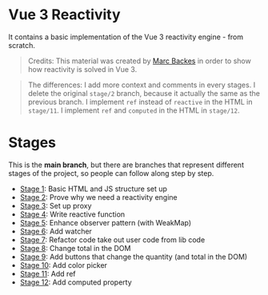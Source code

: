 # Vue 3 Reactivity

It contains a basic implementation of the Vue 3 reactivity engine - from scratch.

> Credits: This material was created by [Marc Backes](https://twitter.com/themarcba) in order to show how reactivity is solved in Vue 3.

> The differences: I add more context and comments in every stages. I delete the original `stage/2` branch, because it actually the same as the previous branch. I implement `ref` instead of `reactive` in the HTML in `stage/11`. I implement `ref` and `computed` in the HTML in `stage/12`.

# Stages

This is the **main branch**, but there are branches that represent different stages of the project, so people can follow along step by step.

- [Stage 1](https://github.com/rifandani/vue-reactivity/tree/stage/1): Basic HTML and JS structure set up
- [Stage 2](https://github.com/rifandani/vue-reactivity/tree/stage/2): Prove why we need a reactivity engine
- [Stage 3](https://github.com/rifandani/vue-reactivity/tree/stage/3): Set up proxy
- [Stage 4](https://github.com/rifandani/vue-reactivity/tree/stage/4): Write reactive function
- [Stage 5](https://github.com/rifandani/vue-reactivity/tree/stage/5): Enhance observer pattern (with WeakMap)
- [Stage 6](https://github.com/rifandani/vue-reactivity/tree/stage/6): Add watcher
- [Stage 7](https://github.com/rifandani/vue-reactivity/tree/stage/7): Refactor code take out user code from lib code
- [Stage 8](https://github.com/rifandani/vue-reactivity/tree/stage/8): Change total in the DOM
- [Stage 9](https://github.com/rifandani/vue-reactivity/tree/stage/9): Add buttons that change the quantity (and total in the DOM)
- [Stage 10](https://github.com/rifandani/vue-reactivity/tree/stage/10): Add color picker
- [Stage 11](https://github.com/rifandani/vue-reactivity/tree/stage/11): Add ref
- [Stage 12](https://github.com/rifandani/vue-reactivity/tree/stage/12): Add computed property

